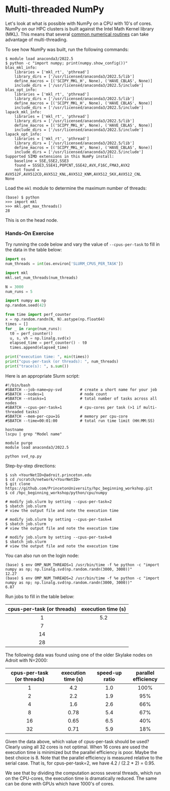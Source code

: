 # Multi-threaded NumPy

Let's look at what is possible with NumPy on a CPU with 10's of cores. NumPy on our HPC clusters is built against the Intel Math Kernel library (MKL). This means that several [common numerical routines](https://numpy.org/devdocs/reference/routines.linalg.html?highlight=multithreading) can take advantage of multi-threading.

To see how NumPy was built, run the following commands:

```
$ module load anaconda3/2022.5
$ python -c "import numpy; print(numpy.show_config())"
blas_mkl_info:
    libraries = ['mkl_rt', 'pthread']
    library_dirs = ['/usr/licensed/anaconda3/2022.5/lib']
    define_macros = [('SCIPY_MKL_H', None), ('HAVE_CBLAS', None)]
    include_dirs = ['/usr/licensed/anaconda3/2022.5/include']
blas_opt_info:
    libraries = ['mkl_rt', 'pthread']
    library_dirs = ['/usr/licensed/anaconda3/2022.5/lib']
    define_macros = [('SCIPY_MKL_H', None), ('HAVE_CBLAS', None)]
    include_dirs = ['/usr/licensed/anaconda3/2022.5/include']
lapack_mkl_info:
    libraries = ['mkl_rt', 'pthread']
    library_dirs = ['/usr/licensed/anaconda3/2022.5/lib']
    define_macros = [('SCIPY_MKL_H', None), ('HAVE_CBLAS', None)]
    include_dirs = ['/usr/licensed/anaconda3/2022.5/include']
lapack_opt_info:
    libraries = ['mkl_rt', 'pthread']
    library_dirs = ['/usr/licensed/anaconda3/2022.5/lib']
    define_macros = [('SCIPY_MKL_H', None), ('HAVE_CBLAS', None)]
    include_dirs = ['/usr/licensed/anaconda3/2022.5/include']
Supported SIMD extensions in this NumPy install:
    baseline = SSE,SSE2,SSE3
    found = SSSE3,SSE41,POPCNT,SSE42,AVX,F16C,FMA3,AVX2
    not found = AVX512F,AVX512CD,AVX512_KNL,AVX512_KNM,AVX512_SKX,AVX512_CNL
None
```

Load the `mkl` module to determine the maximum number of threads:

```
(base) $ python
>>> import mkl
>>> mkl.get_max_threads()
28
```

This is on the head node.

### Hands-On Exercise

Try running the code below and vary the value of `--cpus-per-task` to fill in the data in the table below:

```python
import os
num_threads = int(os.environ['SLURM_CPUS_PER_TASK'])

import mkl
mkl.set_num_threads(num_threads)

N = 3000
num_runs = 5

import numpy as np
np.random.seed(42)

from time import perf_counter
x = np.random.randn(N, N).astype(np.float64)
times = []
for _ in range(num_runs):
  t0 = perf_counter()
  u, s, vh = np.linalg.svd(x)
  elapsed_time = perf_counter() - t0
  times.append(elapsed_time)

print("execution time: ", min(times))
print("cpus-per-task (or threads): ", num_threads)
print("trace(s): ", s.sum())
```

Here is an appropriate Slurm script:

```
#!/bin/bash
#SBATCH --job-name=py-svd        # create a short name for your job
#SBATCH --nodes=1                # node count
#SBATCH --ntasks=1               # total number of tasks across all nodes
#SBATCH --cpus-per-task=1        # cpu-cores per task (>1 if multi-threaded tasks)
#SBATCH --mem-per-cpu=1G         # memory per cpu-core
#SBATCH --time=00:01:00          # total run time limit (HH:MM:SS)

hostname
lscpu | grep "Model name"

module purge
module load anaconda3/2022.5

python svd_np.py
```

Step-by-step directions:

```
$ ssh <YourNetID>@adroit.princeton.edu
$ cd /scratch/network/<YourNetID>
$ git clone https://github.com/PrincetonUniversity/hpc_beginning_workshop.git
$ cd /hpc_beginning_workshop/python/cpu/numpy

# modify job.slurm by setting --cpus-per-task=2
$ sbatch job.slurm
# view the output file and note the execution time

# modify job.slurm by setting --cpus-per-task=4
$ sbatch job.slurm
# view the output file and note the execution time

# modify job.slurm by setting --cpus-per-task=8
$ sbatch job.slurm
# view the output file and note the execution time
```

You can also run on the login node:

```
(base) $ env OMP_NUM_THREADS=1 /usr/bin/time -f %e python -c "import numpy as np; np.linalg.svd(np.random.randn(3000, 3000))"
12.27
(base) $ env OMP_NUM_THREADS=2 /usr/bin/time -f %e python -c "import numpy as np; np.linalg.svd(np.random.randn(3000, 3000))"
6.87
```

Run jobs to fill in the table below:

| cpus-per-task (or threads)| execution time (s) |
|:--------------------------:|:--------:|
| 1                          |   5.2    |
| 7                          |          |
| 14                         |          |
| 28                         |          |

The following data was found using one of the older Skylake nodes on Adroit with N=2000:

| cpus-per-task (or threads)| execution time (s) | speed-up ratio |  parallel efficiency |
|:--------------------------:|:--------:|:---------:|:-------------------:|
| 1                          |  4.2     |     1.0   |   100%              |
| 2                          |  2.2     |   1.9     |   95%               | 
| 4                          |  1.6     |   2.6     |   66%               |
| 8                          |  0.78    |   5.4     |   67%               |
| 16                         |  0.65    |   6.5     |   40%               |
| 32                         |  0.71    |   5.9     |   18%               |

Given the data above, which value of cpus-per-task should be used? Clearly using all 32 cores is not optimal. When 16 cores are used the execution time is minimized but the parallel efficiency is poor. Maybe the best choice is 8. Note that the parallel efficiency is measured relative to the serial case. That is, for cpus-per-task=2, we have 4.2 / (2.2 * 2) = 0.95.

We see that by dividing the computation across several threads, which run on the CPU-cores, the execution time is dramatically reduced. The same can be done with GPUs which have 1000's of cores.

